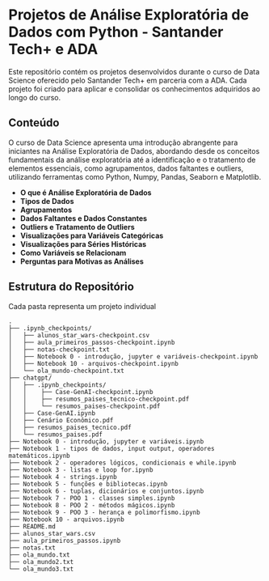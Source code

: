 # Projetos de Análise Exploratória de Dados com Python - Santander Tech+ e ADA

Este repositório contém os projetos desenvolvidos durante o curso de Data Science oferecido pelo Santander Tech+ em parceria com a ADA. Cada projeto foi criado para aplicar e consolidar os conhecimentos adquiridos ao longo do curso.

## Conteúdo
O curso de Data Science apresenta uma introdução abrangente para iniciantes na Análise Exploratória de Dados, abordando desde os conceitos fundamentais da análise exploratória até a identificação e o tratamento de elementos essenciais, como agrupamentos, dados faltantes e outliers, utilizando ferramentas como Python, Numpy, Pandas, Seaborn e Matplotlib.

- **O que é Análise Exploratória de Dados**
- **Tipos de Dados**
- **Agrupamentos**
- **Dados Faltantes e Dados Constantes**
- **Outliers e Tratamento de Outliers**
- **Visualizações para Variáveis Categóricas**
- **Visualizações para Séries Históricas**
- **Como Variáveis se Relacionam**
- **Perguntas para Motivas as Análises**

## Estrutura do Repositório

Cada pasta representa um projeto individual

```plaintext
.
├── .ipynb_checkpoints/
│   ├── alunos_star_wars-checkpoint.csv
│   ├── aula_primeiros_passos-checkpoint.ipynb
│   ├── notas-checkpoint.txt
│   ├── Notebook 0 - introdução, jupyter e variáveis-checkpoint.ipynb
│   ├── Notebook 10 - arquivos-checkpoint.ipynb
│   └── ola_mundo-checkpoint.txt
├── chatgpt/
│   ├── .ipynb_checkpoints/
│   │    ├── Case-GenAI-checkpoint.ipynb
│   │    ├── resumos_paises_tecnico-checkpoint.pdf
│   │    └── resumos_paises-checkpoint.pdf
│   ├── Case-GenAI.ipynb
│   ├── Cenário Econômico.pdf
│   ├── resumos_paises_tecnico.pdf
│   └── resumos_paises.pdf
├── Notebook 0 - introdução, jupyter e variáveis.ipynb
├── Notebook 1 - tipos de dados, input output, operadores matemáticos.ipynb
├── Notebook 2 - operadores lógicos, condicionais e while.ipynb
├── Notebook 3 - listas e loop for.ipynb
├── Notebook 4 - strings.ipynb
├── Notebook 5 - funções e bibliotecas.ipynb
├── Notebook 6 - tuplas, dicionários e conjuntos.ipynb
├── Notebook 7 - POO 1 - classes simples.ipynb
├── Notebook 8 - POO 2 - métodos mágicos.ipynb
├── Notebook 9 - POO 3 - herança e polimorfismo.ipynb
├── Notebook 10 - arquivos.ipynb
├── README.md
├── alunos_star_wars.csv
├── aula_primeiros_passos.ipynb
├── notas.txt
├── ola_mundo.txt
├── ola_mundo2.txt
└── ola_mundo3.txt
